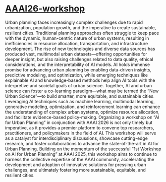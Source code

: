 # [AAAI26-workshop](https://ai-for-urban-planning.github.io/AAAI26-workshop/)

<!-- Urban planning faces increasingly complex challenges due to rapid urbanization, population growth, and the imperative to create sustainable, resilient cities. Traditional urban planning approaches often struggle to keep pace with the dynamic nature of urban environments, leading to inefficiencies in resource allocation, transportation systems, and infrastructure development. Moreover, the advent of new technologies and data sources has generated vast amounts of urban data, presenting both opportunities and challenges in harnessing this data to inform decision-making processes. Artificial Intelligence (AI) holds immense potential to revolutionize urban planning by enabling data-driven insights, predictive modeling, and optimization techniques to address these challenges effectively. Leveraging AI techniques such as machine learning, multimodal learning, generative modeling, optimization, and reinforcement learning can enhance the understanding of complex urban systems, optimize resource allocation, and facilitate evidence-based policy-making. Organizing a workshop on “AI for Urban Planning” in conjunction with AAAI 2025 is not only timely but imperative, as it provides a premier platform to convene top researchers, practitioners, and policymakers in the field of AI. This workshop will serve as a catalyst for interdisciplinary discussions, showcase cutting-edge research, and foster collaborations to advance the state-of-the-art in AI for Urban Planning. By harnessing the collective expertise of the AAAI community, we can accelerate the development and adoption of innovative solutions to address pressing urban challenges, ultimately creating more sustainable, equitable, and resilient cities for the future. -->

Urban planning faces increasingly complex challenges due to rapid urbanization, population growth, and the imperative to create sustainable, resilient cities. Traditional planning approaches often struggle to keep pace with the dynamic, human-centric nature of urban systems, resulting in inefficiencies in resource allocation, transportation, and infrastructure development. The rise of new technologies and diverse data sources has produced vast, multimodal urban datasets—offering opportunities for deeper insight, but also raising challenges related to data quality, ethical considerations, and the interpretability of AI models. AI holds immense promise for advancing urban planning by enabling data-driven insights, predictive modeling, and optimization, while emerging techniques like explainable AI and knowledge-based methods help align AI tools with the interpretive and societal goals of urban science. Together, AI and urban science can foster a co-learning paradigm—what may be termed the “New Urban Science”—to build smarter, more equitable, and sustainable cities.
Leveraging AI techniques such as machine learning, multimodal learning, generative modeling, optimization, and reinforcement learning can enhance the understanding of complex urban systems, optimize resource allocation, and facilitate evidence-based policy-making. Organizing a workshop on “AI for Urban Planning” in conjunction with AAAI 2026 is not only timely but imperative, as it provides a premier platform to convene top researchers, practitioners, and policymakers in the field of AI.
This workshop will serve as a catalyst for interdisciplinary discussions, showcase cutting-edge research, and foster collaborations to advance the state-of-the-art in AI for Urban Planning. Building on the momentum of the successful ”1st Workshop on AI for Urban Planning” at AAAI 2025, this workshop aims to continue to harness the collective expertise of the AAAI community, accelerating the development and adoption of innovative solutions for pressing urban challenges, and ultimately fostering more sustainable, equitable, and resilient cities.
